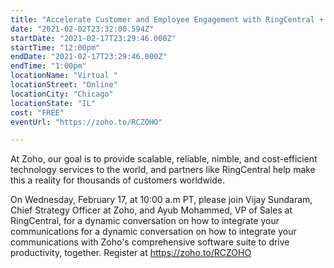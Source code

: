 ```yaml
---
title: "Accelerate Customer and Employee Engagement with RingCentral + Zoho"
date: "2021-02-02T23:32:00.594Z"
startDate: "2021-02-17T23:29:46.000Z"
startTime: "12:00pm"
endDate: "2021-02-17T23:29:46.000Z"
endTime: "1:00pm"
locationName: "Virtual "
locationStreet: "Online"
locationCity: "Chicago"
locationState: "IL"
cost: "FREE"
eventUrl: "https://zoho.to/RCZOHO"

---
```


At Zoho, our goal is to provide scalable, reliable, nimble, and cost-efficient technology services to the world, and partners like RingCentral help make this a reality for thousands of customers worldwide.

On Wednesday, February 17, at 10:00 a.m PT, please join Vijay Sundaram, Chief Strategy Officer at Zoho, and Ayub Mohammed, VP of Sales at RingCentral, for a dynamic conversation on how to integrate your communications for a dynamic conversation on how to integrate your communications with Zoho's comprehensive software suite to drive productivity, together.
Register at https://zoho.to/RCZOHO

